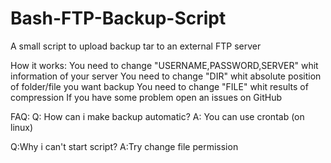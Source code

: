 Bash-FTP-Backup-Script
======================

A small script to upload backup tar to an external FTP server

How it works:
You need to change "USERNAME,PASSWORD,SERVER" whit information of your server
You need to change "DIR" whit absolute position of folder/file you want backup
You need to change "FILE" whit results of compression
If you have some problem open an issues on GitHub

FAQ:
Q: How can i make backup automatic?
A: You can use crontab (on linux)

Q:Why i can't start script?
A:Try change file permission